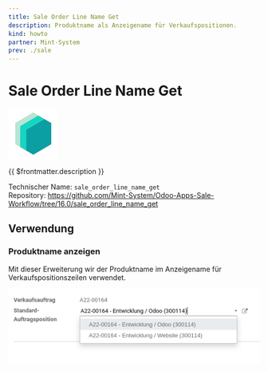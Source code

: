```yaml
---
title: Sale Order Line Name Get
description: Produktname als Anzeigename für Verkaufspositionen.
kind: howto
partner: Mint-System
prev: ./sale
---
```


# Sale Order Line Name Get

![icon_oms_box](attachments/icons_odoo_mint_system.png)

{{ $frontmatter.description }}

Technischer Name: `sale_order_line_name_get`\
Repository: <https://github.com/Mint-System/Odoo-Apps-Sale-Workflow/tree/16.0/sale_order_line_name_get>

## Verwendung

### Produktname anzeigen

Mit dieser Erweiterung wir der Produktname im Anzeigename für Verkaufspositionszeilen verwendet.

![](attachments/Sale%20Order%20Line%20Name%20Get.png)
